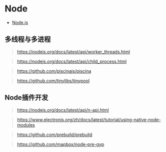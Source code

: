# Node

- [Node.js](https://nodejs.org/en/)

## 多线程与多进程

> https://nodejs.org/docs/latest/api/worker_threads.html

> https://nodejs.org/docs/latest/api/child_process.html

> https://github.com/piscinajs/piscina

> https://github.com/tinylibs/tinypool


## Node插件开发

> https://nodejs.org/docs/latest/api/n-api.html

> https://www.electronjs.org/zh/docs/latest/tutorial/using-native-node-modules

> https://github.com/prebuild/prebuild

> https://github.com/mapbox/node-pre-gyp